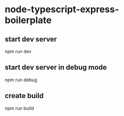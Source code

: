 # node-typescript-express-boilerplate

## start dev server
npm run dev

## start dev server in debug mode
npm run debug

## create build
npm run build